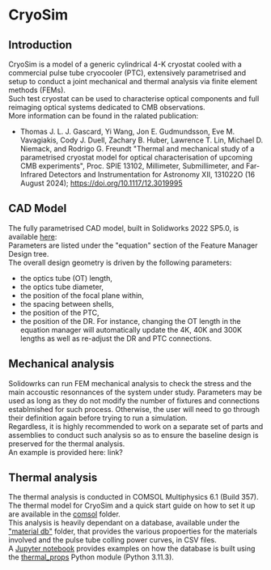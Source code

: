 # CryoSim
## Introduction
CryoSim is a model of a generic cylindrical 4-K cryostat cooled with a commercial pulse tube cryocooler (PTC), extensively parametrised and setup to conduct a joint mechanical and thermal analysis via finite element methods (FEMs).  
Such test cryostat can be used to characterise optical components and full reimaging optical systems dedicated to CMB observations.  
More information can be found in the ralated publication:
- Thomas J. L. J. Gascard, Yi Wang, Jon E. Gudmundsson, Eve M. Vavagiakis, Cody J. Duell, Zachary B. Huber, Lawrence T. Lin, Michael D. Niemack, and Rodrigo G. Freundt "Thermal and mechanical study of a parametrised cryostat model for optical characterisation of upcoming CMB experiments", Proc. SPIE 13102, Millimeter, Submillimeter, and Far-Infrared Detectors and Instrumentation for Astronomy XII, 131022O (16 August 2024); https://doi.org/10.1117/12.3019995

## CAD Model
The fully parametrised CAD model, built in Solidworks 2022 SP5.0, is available [here](https://www.dropbox.com/scl/fo/h18vc017o2419hdnloc0h/AHrIsl6PEw-ja6f75JGTkvk?rlkey=ck93zx9ar5skr54sd0vqw96nw&st=sw0y755q&dl=0):  
Parameters are listed under the "equation" section of the Feature Manager Design tree.  
The overall design geometry is driven by the following parameters:
- the optics tube (OT) length,
- the optics tube diameter,
- the position of the focal plane within,
- the spacing between shells,
- the position of the PTC,
- the position of the DR.
For instance, changing the OT length in the equation manager will automatically update the 4K, 40K and 300K lengths as well as re-adjust the DR and PTC connections.

## Mechanical analysis
Solidowrks can run FEM mechanical analysis to check the stress and the main accoustic resonnances of the system under study.
Parameters may be used as long as they do not modify the number of fixtures and connections establmished for such process.
Otherwise, the user will need to go through their definition again before trying to run a simulation.  
Regardless, it is highly recommended to work on a separate set of parts and assemblies to conduct such analysis so as to ensure the baseline design is preserved for the thermal analysis.  
An example is provided here: link?

## Thermal analysis
The thermal analysis is conducted in COMSOL Multiphysics 6.1 (Build 357).  
The thermal model for CryoSim and a quick start guide on how to set it up are available in the [comsol](/comsol) folder.  
This analysis is heavily dependant on a database, available under the ["material db"](/material_db/db_files) folder, that provides the various propoerties for the materials involved and the pulse tube colling power curves, in CSV files.  
A [Jupyter notebook](/material_db/thermal_prop_calc.ipynb) provides examples on how the database is built using the [thermal_props](/material_db/thermal_props.py) Python module (Python 3.11.3).  

